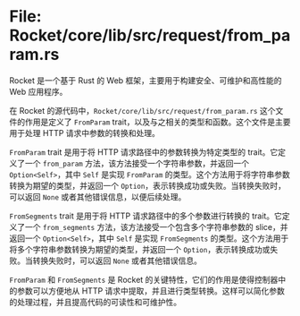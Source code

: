 # File: Rocket/core/lib/src/request/from_param.rs

Rocket 是一个基于 Rust 的 Web 框架，主要用于构建安全、可维护和高性能的 Web 应用程序。

在 Rocket 的源代码中，`Rocket/core/lib/src/request/from_param.rs` 这个文件的作用是定义了 `FromParam` trait，以及与之相关的类型和函数。这个文件是主要用于处理 HTTP 请求中参数的转换和处理。

`FromParam` trait 是用于将 HTTP 请求路径中的参数转换为特定类型的 trait。它定义了一个 `from_param` 方法，该方法接受一个字符串参数，并返回一个 `Option<Self>`，其中 `Self` 是实现 `FromParam` 的类型。这个方法用于将字符串参数转换为期望的类型，并返回一个 `Option`，表示转换成功或失败。当转换失败时，可以返回 `None` 或者其他错误信息，以便后续处理。

`FromSegments` trait 是用于将 HTTP 请求路径中的多个参数进行转换的 trait。它定义了一个 `from_segments` 方法，该方法接受一个包含多个字符串参数的 slice，并返回一个 `Option<Self>`，其中 `Self` 是实现 `FromSegments` 的类型。这个方法用于将多个字符串参数转换为期望的类型，并返回一个 `Option`，表示转换成功或失败。当转换失败时，可以返回 `None` 或者其他错误信息。

`FromParam` 和 `FromSegments` 是 Rocket 的关键特性，它们的作用是使得控制器中的参数可以方便地从 HTTP 请求中提取，并且进行类型转换。这样可以简化参数的处理过程，并且提高代码的可读性和可维护性。


